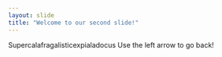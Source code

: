 ```yaml
---
layout: slide
title: "Welcome to our second slide!"
---
```

Supercalafragalisticexpialadocus
Use the left arrow to go back!
